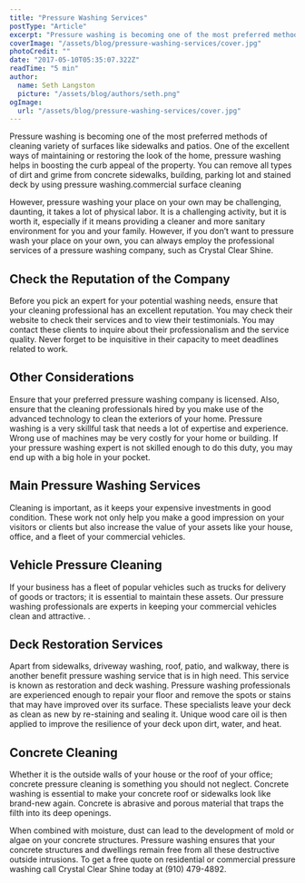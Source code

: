 ```yaml
---
title: "Pressure Washing Services"
postType: "Article"
excerpt: "Pressure washing is becoming one of the most preferred methods of cleaning variety of surfaces like sidewalks and patios. One of the excellent ways of maintaining or restoring the look of the home, pressure washing helps in boosting the curb appeal of the property. You can remove all types of dirt and grime from concrete sidewalks, building, parking lot and stained deck by using pressure washing."
coverImage: "/assets/blog/pressure-washing-services/cover.jpg"
photoCredit: ""
date: "2017-05-10T05:35:07.322Z"
readTime: "5 min"
author:
  name: Seth Langston
  picture: "/assets/blog/authors/seth.png"
ogImage:
  url: "/assets/blog/pressure-washing-services/cover.jpg"
---
```


Pressure washing is becoming one of the most preferred methods of cleaning variety of surfaces like sidewalks and patios. One of the excellent ways of maintaining or restoring the look of the home, pressure washing helps in boosting the curb appeal of the property. You can remove all types of dirt and grime from concrete sidewalks, building, parking lot and stained deck by using pressure washing.commercial surface cleaning

However, pressure washing your place on your own may be challenging, daunting, it takes a lot of physical labor. It is a challenging activity, but it is worth it, especially if it means providing a cleaner and more sanitary environment for you and your family. However, if you don’t want to pressure wash your place on your own, you can always employ the professional services of a pressure washing company, such as Crystal Clear Shine.

## Check the Reputation of the Company

Before you pick an expert for your potential washing needs, ensure that your cleaning professional has an excellent reputation. You may check their website to check their services and to view their testimonials. You may contact these clients to inquire about their professionalism and the service quality. Never forget to be inquisitive in their capacity to meet deadlines related to work.

## Other Considerations

Ensure that your preferred pressure washing company is licensed. Also, ensure that the cleaning professionals hired by you make use of the advanced technology to clean the exteriors of your home. Pressure washing is a very skillful task that needs a lot of expertise and experience. Wrong use of machines may be very costly for your home or building. If your pressure washing expert is not skilled enough to do this duty, you may end up with a big hole in your pocket.

## Main Pressure Washing Services

Cleaning is important, as it keeps your expensive investments in good condition. These work not only help you make a good impression on your visitors or clients but also increase the value of your assets like your house, office, and a fleet of your commercial vehicles.

## Vehicle Pressure Cleaning

If your business has a fleet of popular vehicles such as trucks for delivery of goods or tractors; it is essential to maintain these assets. Our pressure washing professionals are experts in keeping your commercial vehicles clean and attractive. .

## Deck Restoration Services

Apart from sidewalks, driveway washing, roof, patio, and walkway, there is another benefit pressure washing service that is in high need. This service is known as restoration and deck washing. Pressure washing professionals are experienced enough to repair your floor and remove the spots or stains that may have improved over its surface. These specialists leave your deck as clean as new by re-staining and sealing it. Unique wood care oil is then applied to improve the resilience of your deck upon dirt, water, and heat.

## Concrete Cleaning

Whether it is the outside walls of your house or the roof of your office; concrete pressure cleaning is something you should not neglect. Concrete washing is essential to make your concrete roof or sidewalks look like brand-new again. Concrete is abrasive and porous material that traps the filth into its deep openings.

When combined with moisture, dust can lead to the development of mold or algae on your concrete structures. Pressure washing ensures that your concrete structures and dwellings remain free from all these destructive outside intrusions. To get a free quote on residential or commercial pressure washing call Crystal Clear Shine today at (910) 479-4892.
